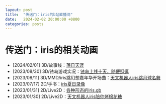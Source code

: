 ```yaml
---
layout: post
title:  "传送门：iris的b站直播间"
date:   2024-02-02 20:00:00 +0800
categories: posts
---
```


# 传送门：iris的相关动画

- [2024/02/01] 3D/故事线：[落日天涯](https://www.bilibili.com/video/BV1c6421V7av/)
- [2023/08/30] 3D/铱岛游戏实况：[铱岛上线十天，随便逛逛](https://www.bilibili.com/video/BV1Bu4y1C7Lq/)
- [2023/08/11] 3D/MMD/iris跳幻想嘉年华开场曲：[天文机器人iris跳月球名舞](https://www.bilibili.com/video/BV1Ru4y1X765/)
- [2023/07/17] 2D/手书：[iris夏日录像](https://www.bilibili.com/video/BV1mu4y1S7BR/)
- [2023/01/31] 2D/Live2D：[各种形态的iris.gb](https://www.bilibili.com/video/BV1hs4y1s7CK/)
- [2023/01/30] 2D/Live2D：[天文机器人iris陪你烤棉花糖](https://www.bilibili.com/video/BV1V24y167sv/)

